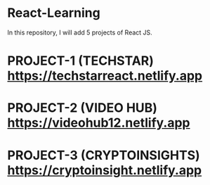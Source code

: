 # React-Learning
  In this repository, I will add 5 projects of React JS.
# PROJECT-1 (TECHSTAR) https://techstarreact.netlify.app
# PROJECT-2 (VIDEO HUB) https://videohub12.netlify.app
# PROJECT-3 (CRYPTOINSIGHTS) https://cryptoinsight.netlify.app
